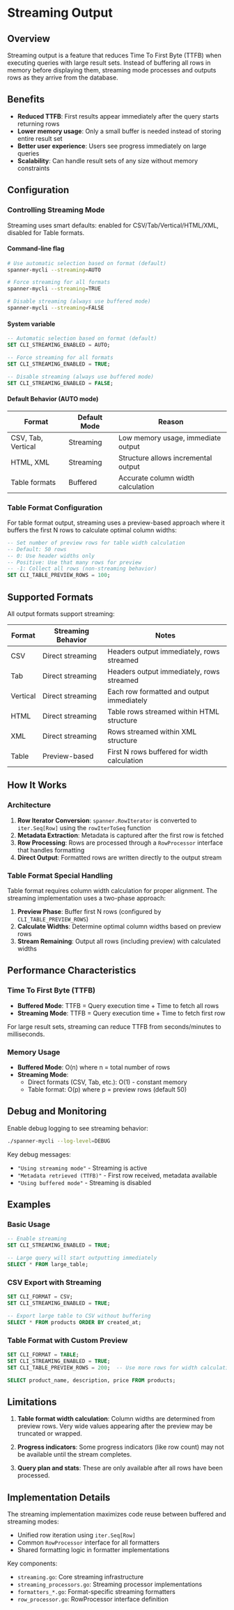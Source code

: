 # Streaming Output

## Overview

Streaming output is a feature that reduces Time To First Byte (TTFB) when executing queries with large result sets. Instead of buffering all rows in memory before displaying them, streaming mode processes and outputs rows as they arrive from the database.

## Benefits

- **Reduced TTFB**: First results appear immediately after the query starts returning rows
- **Lower memory usage**: Only a small buffer is needed instead of storing entire result set
- **Better user experience**: Users see progress immediately on large queries
- **Scalability**: Can handle result sets of any size without memory constraints

## Configuration

### Controlling Streaming Mode

Streaming uses smart defaults: enabled for CSV/Tab/Vertical/HTML/XML, disabled for Table formats.

#### Command-line flag
```bash
# Use automatic selection based on format (default)
spanner-mycli --streaming=AUTO

# Force streaming for all formats
spanner-mycli --streaming=TRUE

# Disable streaming (always use buffered mode)
spanner-mycli --streaming=FALSE
```

#### System variable
```sql
-- Automatic selection based on format (default)
SET CLI_STREAMING_ENABLED = AUTO;

-- Force streaming for all formats
SET CLI_STREAMING_ENABLED = TRUE;

-- Disable streaming (always use buffered mode) 
SET CLI_STREAMING_ENABLED = FALSE;
```

#### Default Behavior (AUTO mode)
| Format | Default Mode | Reason |
|--------|-------------|---------|
| CSV, Tab, Vertical | Streaming | Low memory usage, immediate output |
| HTML, XML | Streaming | Structure allows incremental output |
| Table formats | Buffered | Accurate column width calculation |

### Table Format Configuration

For table format output, streaming uses a preview-based approach where it buffers the first N rows to calculate optimal column widths:

```sql
-- Set number of preview rows for table width calculation
-- Default: 50 rows
-- 0: Use header widths only
-- Positive: Use that many rows for preview
-- -1: Collect all rows (non-streaming behavior)
SET CLI_TABLE_PREVIEW_ROWS = 100;
```

## Supported Formats

All output formats support streaming:

| Format | Streaming Behavior | Notes |
|--------|-------------------|-------|
| CSV | Direct streaming | Headers output immediately, rows streamed |
| Tab | Direct streaming | Headers output immediately, rows streamed |
| Vertical | Direct streaming | Each row formatted and output immediately |
| HTML | Direct streaming | Table rows streamed within HTML structure |
| XML | Direct streaming | Rows streamed within XML structure |
| Table | Preview-based | First N rows buffered for width calculation |

## How It Works

### Architecture

1. **Row Iterator Conversion**: `spanner.RowIterator` is converted to `iter.Seq[Row]` using the `rowIterToSeq` function
2. **Metadata Extraction**: Metadata is captured after the first row is fetched
3. **Row Processing**: Rows are processed through a `RowProcessor` interface that handles formatting
4. **Direct Output**: Formatted rows are written directly to the output stream

### Table Format Special Handling

Table format requires column width calculation for proper alignment. The streaming implementation uses a two-phase approach:

1. **Preview Phase**: Buffer first N rows (configured by `CLI_TABLE_PREVIEW_ROWS`)
2. **Calculate Widths**: Determine optimal column widths based on preview rows
3. **Stream Remaining**: Output all rows (including preview) with calculated widths

## Performance Characteristics

### Time To First Byte (TTFB)

- **Buffered Mode**: TTFB = Query execution time + Time to fetch all rows
- **Streaming Mode**: TTFB = Query execution time + Time to fetch first row

For large result sets, streaming can reduce TTFB from seconds/minutes to milliseconds.

### Memory Usage

- **Buffered Mode**: O(n) where n = total number of rows
- **Streaming Mode**: 
  - Direct formats (CSV, Tab, etc.): O(1) - constant memory
  - Table format: O(p) where p = preview rows (default 50)

## Debug and Monitoring

Enable debug logging to see streaming behavior:

```bash
./spanner-mycli --log-level=DEBUG
```

Key debug messages:
- `"Using streaming mode"` - Streaming is active
- `"Metadata retrieved (TTFB)"` - First row received, metadata available
- `"Using buffered mode"` - Streaming is disabled

## Examples

### Basic Usage

```sql
-- Enable streaming
SET CLI_STREAMING_ENABLED = TRUE;

-- Large query will start outputting immediately
SELECT * FROM large_table;
```

### CSV Export with Streaming

```sql
SET CLI_FORMAT = CSV;
SET CLI_STREAMING_ENABLED = TRUE;

-- Export large table to CSV without buffering
SELECT * FROM products ORDER BY created_at;
```

### Table Format with Custom Preview

```sql
SET CLI_FORMAT = TABLE;
SET CLI_STREAMING_ENABLED = TRUE;
SET CLI_TABLE_PREVIEW_ROWS = 200;  -- Use more rows for width calculation

SELECT product_name, description, price FROM products;
```

## Limitations

1. **Table format width calculation**: Column widths are determined from preview rows. Very wide values appearing after the preview may be truncated or wrapped.

2. **Progress indicators**: Some progress indicators (like row count) may not be available until the stream completes.

3. **Query plan and stats**: These are only available after all rows have been processed.

## Implementation Details

The streaming implementation maximizes code reuse between buffered and streaming modes:

- Unified row iteration using `iter.Seq[Row]`
- Common `RowProcessor` interface for all formatters
- Shared formatting logic in formatter implementations

Key components:
- `streaming.go`: Core streaming infrastructure
- `streaming_processors.go`: Streaming processor implementations
- `formatters_*.go`: Format-specific streaming formatters
- `row_processor.go`: RowProcessor interface definition